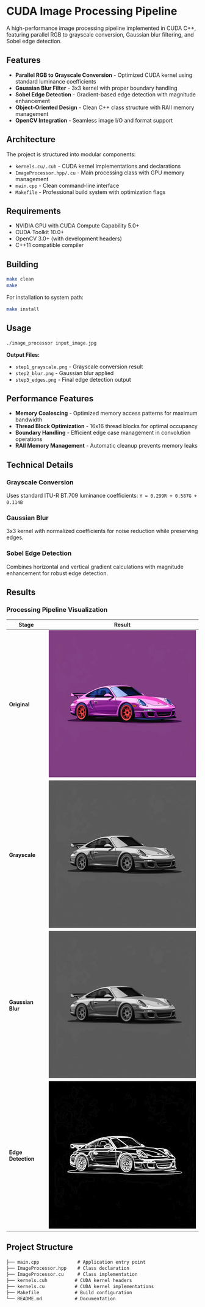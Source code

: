 # CUDA Image Processing Pipeline

A high-performance image processing pipeline implemented in CUDA C++, featuring parallel RGB to grayscale conversion, Gaussian blur filtering, and Sobel edge detection.

## Features

- **Parallel RGB to Grayscale Conversion** - Optimized CUDA kernel using standard luminance coefficients
- **Gaussian Blur Filter** - 3x3 kernel with proper boundary handling
- **Sobel Edge Detection** - Gradient-based edge detection with magnitude enhancement
- **Object-Oriented Design** - Clean C++ class structure with RAII memory management
- **OpenCV Integration** - Seamless image I/O and format support

## Architecture

The project is structured into modular components:

- `kernels.cu/.cuh` - CUDA kernel implementations and declarations
- `ImageProcessor.hpp/.cu` - Main processing class with GPU memory management
- `main.cpp` - Clean command-line interface
- `Makefile` - Professional build system with optimization flags

## Requirements

- NVIDIA GPU with CUDA Compute Capability 5.0+
- CUDA Toolkit 10.0+
- OpenCV 3.0+ (with development headers)
- C++11 compatible compiler

## Building

```bash
make clean
make
```

For installation to system path:
```bash
make install
```

## Usage

```bash
./image_processor input_image.jpg
```

**Output Files:**
- `step1_grayscale.png` - Grayscale conversion result
- `step2_blur.png` - Gaussian blur applied
- `step3_edges.png` - Final edge detection output

## Performance Features

- **Memory Coalescing** - Optimized memory access patterns for maximum bandwidth
- **Thread Block Optimization** - 16x16 thread blocks for optimal occupancy
- **Boundary Handling** - Efficient edge case management in convolution operations
- **RAII Memory Management** - Automatic cleanup prevents memory leaks

## Technical Details

### Grayscale Conversion
Uses standard ITU-R BT.709 luminance coefficients: `Y = 0.299R + 0.587G + 0.114B`

### Gaussian Blur
3x3 kernel with normalized coefficients for noise reduction while preserving edges.

### Sobel Edge Detection
Combines horizontal and vertical gradient calculations with magnitude enhancement for robust edge detection.

## Results

### Processing Pipeline Visualization

| Stage | Result |
|-------|--------|
| **Original** | ![Original](images/original.jpg) |
| **Grayscale** | ![Grayscale](images/step1_grayscale.png) |
| **Gaussian Blur** | ![Blur](images/step2_blur.png) |
| **Edge Detection** | ![Edges](images/step3_edges.png) |

## Project Structure

```
├── main.cpp              # Application entry point
├── ImageProcessor.hpp    # Class declaration
├── ImageProcessor.cu     # Class implementation
├── kernels.cuh          # CUDA kernel headers
├── kernels.cu           # CUDA kernel implementations
├── Makefile             # Build configuration
└── README.md            # Documentation
```